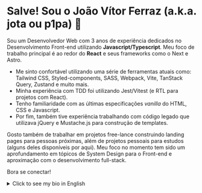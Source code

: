 # Salve! Sou o João Vítor Ferraz (a.k.a. jota ou p1pa) 👋

Sou um Desenvolvedor Web com 3 anos de experiência dedicados no Desenvolvimento Front-end utilizando **Javascript/Typescript**. Meu foco de trabalho principal é ao redor do **React** e seus frameworks como o Next e Astro. 

- Me sinto confortável utilizando uma série de ferramentas atuais como: Tailwind CSS, Styled-components, SASS, Webpack, Vite, TanStack Query, Zustand e muito mais.
- Minha experiência com TDD foi utilizando Jest/Vitest (e RTL para projetos com React). 
- Tenho familiaridade com as últimas especificações *vanilla* do HTML, CSS e Javascript. 
- Por fim, também tive experiência trabalhando com código legado que utilizava jQuery e Mustache.js para construção de templates.

Gosto também de trabalhar em projetos free-lance construindo landing pages para pessoas próximas, além de projetos pessoais para estudos (alguns deles disponíveis por aqui). Meu foco no momento tem sido um aprofundamento em tópicos de System Design para o Front-end e aproximação com o desenvolvimento full-stack.

Bora se conectar!

<details>
  <summary>Click to see my bio in English</summary>
  
  Hello! I'm João Vítor Ferraz (a.k.a. jota or p1pa) 👋

  I'm a Web Developer with 3 years of experience dedicated to Front-end Development using **JavaScript/TypeScript**. My primary focus is around **React** and its frameworks like Next and Astro.
  
  - I’m comfortable using a range of modern tools such as Tailwind CSS, Styled-components, SASS, Webpack, Vite, TanStack Query, Zustand, and more.
  - My experience with TDD has been with Jest/Vitest (and RTL for React projects).
  - I’m familiar with the latest *vanilla* specifications of HTML, CSS, and JavaScript.
  - Lastly, I also have experience working with legacy code that used jQuery and Mustache.js for template construction.
  
  I also enjoy working on freelance projects building landing pages for people I know, as well as personal projects for learning (some of which are available here). Currently, my focus is on diving deeper into System Design topics for Front-end and getting closer to full-stack development.
  
  Let’s connect!

</details>
